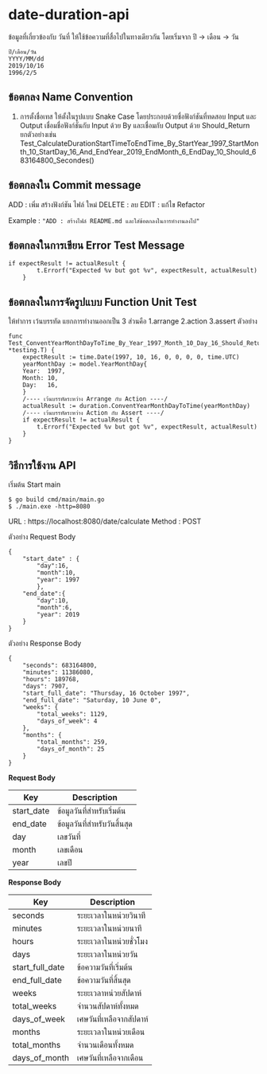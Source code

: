 
# date-duration-api

ข้อมูลที่เกี่ยวข้องกับ วันที่ ให้ใช้ข้อความที่สื่อไปในทางเดียวกัน โดยเริ่มจาก ปี -> เดือน -> วัน 

    ปี/เดือน/วัน
    YYYY/MM/dd
    2019/10/16
    1996/2/5

## ข้อตกลง Name Convention
1. การตั้งชื่อเทส ให้ตั้งในรูปแบบ Snake Case โดยประกอบด้วยชื่อฟังก์ชันที่ทดสอบ Input และ Output
เชื่อมชื่อฟังก์ชันกับ Input ด้วย By และเชื่อมกับ Output ด้วย Should_Return <br>
ยกตัวอย่างเช่น Test_CalculateDurationStartTimeToEndTime_By_StartYear_1997_StartMonth_10_StartDay_16_And_EndYear_2019_EndMonth_6_EndDay_10_Should_683164800_Secondes()


## ข้อตกลงใน Commit message
ADD : เพิ่ม สร้างฟังก์ชัน ไฟล์ ใหม่
DELETE : ลบ
EDIT : แก้ไข Refactor

Example : `"ADD : สร้างไฟล์ README.md และใส่ข้อตกลงในการทำงานลงไป"`

## ข้อตกลงในการเขียน Error Test Message

    if expectResult != actualResult {
    		t.Errorf("Expected %v but got %v", expectResult, actualResult)
    	}
	
## ข้อตกลงในการจัดรูปแบบ Function Unit Test
ให้ทำการ เว้นบรรทัด แยกการทำงานออกเป็น 3 ส่วนคือ 1.arrange 2.action 3.assert ตัวอย่าง

    func Test_ConventYearMonthDayToTime_By_Year_1997_Month_10_Day_16_Should_Return_Time_Date_Year_1997_Month_10_Day_16(t *testing.T) {
        expectResult := time.Date(1997, 10, 16, 0, 0, 0, 0, time.UTC)
        yearMonthDay := model.YearMonthDay{
    	Year:  1997,
    	Month: 10,
    	Day:   16,
        }
        /---- เว้นบรรทัดระหว่าง Arrange กับ Action ----/
        actualResult := duration.ConventYearMonthDayToTime(yearMonthDay)
        /---- เว้นบรรทัดระหว่าง Action กับ Assert ----/
        if expectResult != actualResult {
    	    t.Errorf("Expected %v but got %v", expectResult, actualResult)
        }
    }

## วิธีการใช้งาน API
เริ่มต้น Start main

    $ go build cmd/main/main.go
    $ ./main.exe -http=8080

URL : https://localhost:8080/date/calculate
Method : POST

ตัวอย่าง Request Body

    {
    	"start_date" : {
    		"day":16,
    		"month":10,
    		"year": 1997
    		},
    	"end_date":{
    		"day":10,
    		"month":6,
    		"year": 2019
    	}
    }

ตัวอย่าง Response Body

    {
        "seconds": 683164800,
        "minutes": 11386080,
        "hours": 189768,
        "days": 7907,
        "start_full_date": "Thursday, 16 October 1997",
        "end_full_date": "Saturday, 10 June 0",
        "weeks": {
            "total_weeks": 1129,
            "days_of_week": 4
        },
        "months": {
            "total_months": 259,
            "days_of_month": 25
        }
    }

**Request Body**

| Key | Description |
|--|--|
| start_date | ข้อมูลวันที่สำหรับเริ่มต้น |
| end_date | ข้อมูลวันที่สำหรับวันสิ้นสุด |
| day | เลขวันที่ |
| month | เลขเดือน |
| year | เลขปี |

**Response Body** 

| Key | Description |
|--|--|
| seconds| ระยะเวลาในหน่วยวินาที |
| minutes| ระยะเวลาในหน่วยนาที |
| hours| ระยะเวลาในหน่วยชั่วโมง |
| days| ระยะเวลาในหน่วยวัน |
| start_full_date | ข้อความวันที่เริ่มต้น |
| end_full_date | ข้อความวันที่สิ้นสุด |
| weeks| ระยะเวลาหน่วยสัปดาห์ |
| total_weeks| จำนวนสัปดาห์ทั้งหมด |
| days_of_week| เศษวันที่เหลือจากสัปดาห์ |
| months| ระยะเวลาในหน่วยเดือน |
| total_months| จำนวนเดือนทั้งหมด |
| days_of_month| เศษวันที่เหลือจากเดือน |


